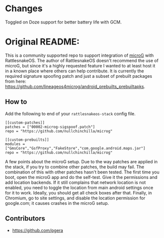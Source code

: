 # Changes

Toggled on Doze support for better battery life with GCM.

# Original README:

This is a community supported repo to support integration of [microG](https://microg.org/) with RattlesnakeOS. The author of RattlesnakeOS doesn't recommend the use of microG, but since it's a highly requested feature I wanted to at least host it in a known place where others can help contribute. It is currently the required signature spoofing patch and just a subset of prebuilt packages from here: https://github.com/lineageos4microg/android_prebuilts_prebuiltapks.

## How to
Add the following to end of your `rattlesnakeos-stack` config file.
```
[[custom-patches]]
patches = ["00002-microg-sigspoof.patch"]
repo = "https://github.com/nullchinchilla/microg"

[[custom-prebuilts]]
modules = ["GmsCore","GsfProxy","FakeStore","com.google.android.maps.jar"]
repo = "https://github.com/nullchinchilla/microg"
```

A few points about the microG setup. Due to the way patches are applied in the stack, if you try to combine other patches, the build may fail. The combination of this with other patches hasn't been tested. The first time you boot, open the microG app and do the self-test. Give it the permissions and add location backends. If it still complains that network location is not enabled, you need to toggle the location from main android settings once for it to work. Ideally, you should get all check boxes after that. Finally, in Chromium, go to site settings, and disable the location permission for google.com; it causes crashes in the microG setup.

## Contributors
* https://github.com/pgera
